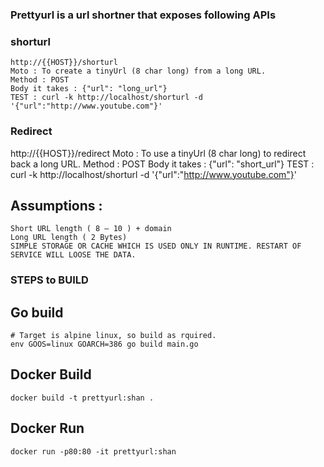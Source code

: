 ### Prettyurl is a url shortner that exposes following APIs

### shorturl
    http://{{HOST}}/shorturl 
    Moto : To create a tinyUrl (8 char long) from a long URL. 
    Method : POST
    Body it takes : {"url": "long_url"}
    TEST : curl -k http://localhost/shorturl -d '{"url":"http://www.youtube.com"}'

### Redirect
   http://{{HOST}}/redirect
    Moto : To use a tinyUrl (8 char long) to redirect back a long URL.
    Method : POST
    Body it takes : {"url": "short_url"}
    TEST : curl -k http://localhost/shorturl -d '{"url":"http://www.youtube.com"}'

## Assumptions : 
    Short URL length ( 8 – 10 ) + domain
    Long URL length ( 2 Bytes) 
    SIMPLE STORAGE OR CACHE WHICH IS USED ONLY IN RUNTIME. RESTART OF SERVICE WILL LOOSE THE DATA.

### STEPS to BUILD
## Go build
    # Target is alpine linux, so build as rquired.
    env GOOS=linux GOARCH=386 go build main.go
## Docker Build 
    docker build -t prettyurl:shan .
## Docker Run
    docker run -p80:80 -it prettyurl:shan

